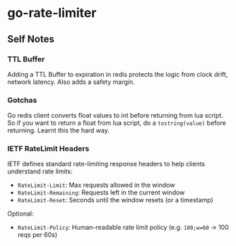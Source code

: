 # go-rate-limiter

## Self Notes

### TTL Buffer

Adding a TTL Buffer to expiration in redis protects the logic from clock drift, network latency. Also adds a safety margin.

### Gotchas

Go redis client converts float values to int before returning from lua script. So if you want to return a float from lua script, do a `tostring(value)` before returning. Learnt this the hard way.

### IETF RateLimit Headers

IETF defines standard rate-limiting response headers to help clients understand rate limits:

* `RateLimit-Limit`: Max requests allowed in the window
* `RateLimit-Remaining`: Requests left in the current window
* `RateLimit-Reset`: Seconds until the window resets (or a timestamp)

Optional:

* `RateLimit-Policy`: Human-readable rate limit policy (e.g. `100;w=60` → 100 reqs per 60s)

